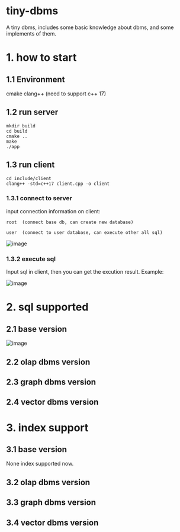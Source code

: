 # tiny-dbms
A tiny dbms, includes some basic knowledge about dbms, and some implements of them.

# 1. how to start
## 1.1 Environment
cmake
clang++ (need to support c++ 17)

## 1.2 run server
```
mkdir build
cd build
cmake ..
make
./app
```
## 1.3 run client
```
cd include/client
clang++ -std=c++17 client.cpp -o client 
```
### 1.3.1 connect to server
input connection information on client:
```
root  (connect base db, can create new database)
```
```
user  (connect to user database, can execute other all sql)
```
![image](https://github.com/user-attachments/assets/91296a86-6baf-44bd-a2f9-02e26d0bbb86)

### 1.3.2 execute sql
Input sql in client, then you can get the excution result.
Example:

![image](https://github.com/user-attachments/assets/3b9aaa76-40c4-4e49-a849-1bfe0cac8d51)

# 2. sql supported
## 2.1 base version
![image](https://github.com/user-attachments/assets/e4c5b122-cb99-46a9-a675-31d3d93d6d86)
## 2.2 olap dbms version
## 2.3 graph dbms version
## 2.4 vector dbms version

# 3. index support
## 3.1 base version
None index supported now.
## 3.2 olap dbms version
## 3.3 graph dbms version
## 3.4 vector dbms version
